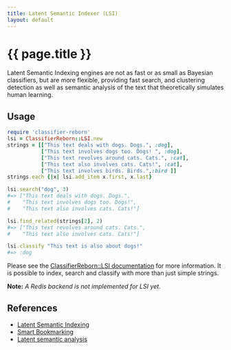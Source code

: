 ```yaml
---
title: Latent Semantic Indexer (LSI)
layout: default
---
```


# {{ page.title }}

Latent Semantic Indexing engines are not as fast or as small as Bayesian classifiers, but are more flexible, providing fast search, and clustering detection as well as semantic analysis of the text that
theoretically simulates human learning.

## Usage

```ruby
require 'classifier-reborn'
lsi = ClassifierReborn::LSI.new
strings = [["This text deals with dogs. Dogs.", :dog],
           ["This text involves dogs too. Dogs! ", :dog],
           ["This text revolves around cats. Cats.", :cat],
           ["This text also involves cats. Cats!", :cat],
           ["This text involves birds. Birds.",:bird ]]
strings.each {|x| lsi.add_item x.first, x.last}

lsi.search("dog", 3)
#=> ["This text deals with dogs. Dogs.",
#    "This text involves dogs too. Dogs!",
#    "This text also involves cats. Cats!"]

lsi.find_related(strings[2], 2)
#=> ["This text revolves around cats. Cats.",
#    "This text also involves cats. Cats!"]

lsi.classify "This text is also about dogs!"
#=> :dog
```

Please see the [ClassifierReborn::LSI documentation](http://www.rubydoc.info/gems/classifier-reborn/ClassifierReborn/LSI) for more information.
It is possible to index, search and classify with more than just simple strings.

**Note:** *A Redis backend is not implemented for LSI yet.*

## References

* [Latent Semantic Indexing](http://www.c2.com/cgi/wiki?LatentSemanticIndexing)
* [Smart Bookmarking](http://web.archive.org/web/20061126153713/http://www.chadfowler.com/index.cgi/Computing/LatentSemanticIndexing.rdoc)
* [Latent semantic analysis](http://en.wikipedia.org/wiki/Latent_semantic_analysis)
